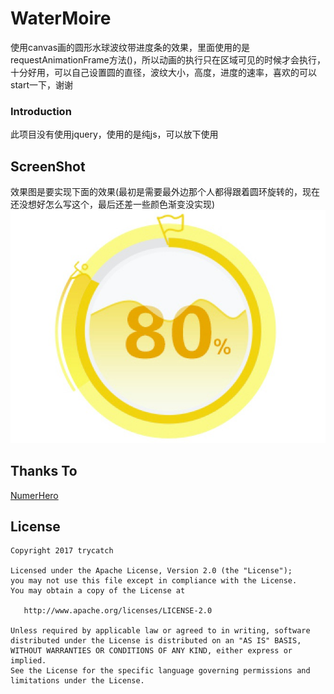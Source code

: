 # WaterMoire
使用canvas画的圆形水球波纹带进度条的效果，里面使用的是requestAnimationFrame方法()，所以动画的执行只在区域可见的时候才会执行，十分好用，可以自己设置圆的直径，波纹大小，高度，进度的速率，喜欢的可以start一下，谢谢

### Introduction
此项目没有使用jquery，使用的是纯js，可以放下使用

## ScreenShot
效果图是要实现下面的效果(最初是需要最外边那个人都得跟着圆环旋转的，现在还没想好怎么写这个，最后还差一些颜色渐变没实现)<br>
![WaterMoire](images/gif1.png "效果图是")


## Thanks To
<a href="https://github.com/NumerHero/animations" target="_blank">NumerHero</a>
<br>

## License

```
Copyright 2017 trycatch

Licensed under the Apache License, Version 2.0 (the "License");
you may not use this file except in compliance with the License.
You may obtain a copy of the License at

   http://www.apache.org/licenses/LICENSE-2.0

Unless required by applicable law or agreed to in writing, software
distributed under the License is distributed on an "AS IS" BASIS,
WITHOUT WARRANTIES OR CONDITIONS OF ANY KIND, either express or implied.
See the License for the specific language governing permissions and
limitations under the License.
```
